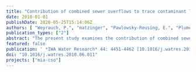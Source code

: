 ```yaml
---
title: "Contribution of combined sewer overflows to trace contaminant loads in urban streams"
date: 2010-01-01
publishDate: 2020-05-25T15:14:06Z
authors: [ "Weyrauch, P.", "matzinger", "Pawlowsky-Reusing, E.", "Plume, S.", "von Seggern, D.", "Heinzmann, B.", "Schroeder, K.", "rouault" ]
publication_types: ["2"]
abstract: "The present study examines the contribution of combined sewer overflows (CSO) to loads and concentrations of trace contaminants in receiving surface water. A simple method to assess the ratio of CSO to wastewater treatment plant (WWTP) effluents was applied to the urban River Spree in Berlin, Germany. The assessment indicated that annual loads are dominated by CSO for substances with removal in WWTP above w95%. Moreover, it showed that substances with high removal in WWTP can lead to concentration peaks in the river during CSO events. The calculated results could be verified based on eight years of monitoring data from the River Spree, collected between 2000 and 2007. Substances that are well removed in WWTP such as NTA (nitrilotriacetic acid) were found to occur in significantly increased concentration during CSO, while the concentration of substances that are poorly removable in WWTP such as EDTA (ethylenediaminetetraacetic acid) decreased in CSO-influenced samples due to dilution effects. The overall results indicate the potential importance of the CSO pathway of well-removable sewage-based trace contaminants to rivers. In particular, high concentrations during CSO events may be relevant for aquatic organisms. Given the results, it is suggested to include well-removable, sewage-based trace contaminants, a substance group often neglected in the past, in future studies on urban rivers in case of combined sewer systems. The presented methodology is suggested for a first assessment, since it is based solely on urban drainage data, which is available in most cities."
featured: false
publication: ' *IWA Water Research* 44: 4451-4462 [10.1016/j.watres.2010.06.011](https://doi.org/10.1016/j.watres.2010.06.011)'
doi: "10.1016/j.watres.2010.06.011"
projects: ["mia-cso"]
---
```


